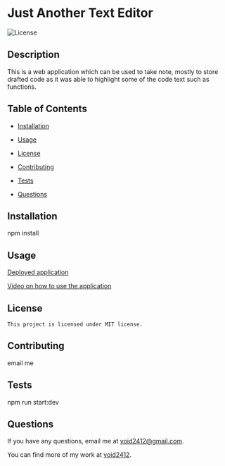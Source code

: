# Just Another Text Editor
  ![License](https://img.shields.io/badge/license-MIT-blue)
  
  ## Description
  This is a web application which can be used to take note, mostly to store drafted code as it was able to highlight some of the code text such as functions.

  ## Table of Contents
  
  * [Installation](#installation)
  
  * [Usage](#usage)
  
  * [License](#license)
  
  * [Contributing](#contributing)
  
  * [Tests](#tests)
  
  * [Questions](#questions)
  
  ## Installation
  npm install

  ## Usage
  [Deployed application](https://jate-void.herokuapp.com/)

  [Video on how to use the  application](https://youtu.be/4gOoE0Raj7s)

  ## License
```
This project is licensed under MIT license.
```
  
  ## Contributing
  email me

  ## Tests
  npm run start:dev

  ## Questions
  
  If you have any questions, email me at [void2412@gmail.com](mailto:void2412@gmail.com).

  You can find more of my work at [void2412](https://github.com/void2412).